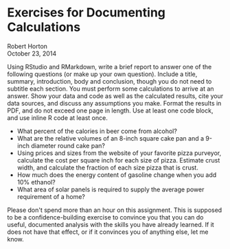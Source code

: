 # Exercises for Documenting Calculations
Robert Horton  
October 23, 2014  

Using RStudio and RMarkdown, write a brief report to answer one of the following questions (or make up your own question). Include a title, summary, introduction, body and conclusion, though you do not need to subtitle each section. You must perform some calculations to arrive at an answer. Show your data and code as well as the calculated results, cite your data sources, and discuss any assumptions you make. Format the results in PDF, and do not exceed one page in length. Use at least one code block, and use inline R code at least once.

* What percent of the calories in beer come from alcohol?
* What are the relative volumes of an 8-inch square cake pan and a 9-inch diameter round cake pan?
* Using prices and sizes from the website of your favorite pizza purveyor, calculate the cost per square inch for each size of pizza. Estimate crust width, and calculate the fraction of each size pizza that is crust.
* How much does the energy content of gasoline change when you add 10% ethanol?
* What area of solar panels is required to supply the average power requirement of a home?

Please don't spend more than an hour on this assignment. This is supposed to be a confidence-building exercise to convince you that you can do useful, documented analysis with the skills you have already learned. If it does not have that effect, or if it convinces you of anything else, let me know.
